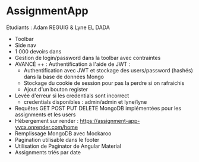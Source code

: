 # AssignmentApp

Étudiants : Adam REGUIG & Lyne EL DADA

- Toolbar
- Side nav
- 1 000 devoirs dans
- Gestion de login/password dans la toolbar avec contraintes
- AVANCÉ ++ : Authentification à l'aide de JWT :
    - Authentification avec JWT et stockage des users/password (hashés) dans la base de données Mongo
    - Stockage du cookie de session pour pas la perdre si on rafraichis
    - Ajout d'un bouton register
- Levée d'erreur si les credentials sont incorrect
    - credentials disponibles : admin/admin et lyne/lyne
- Requêtes GET POST PUT DELETE MongoDB implémentées pour les assignments et les users
- Hébergement sur render : https://assignment-app-yvcx.onrender.com/home
- Remplissage MongoDB avec Mockaroo
- Pagination utilisable dans le footer
- Utilisation de Paginator de Angular Material
- Assignments triés par date
